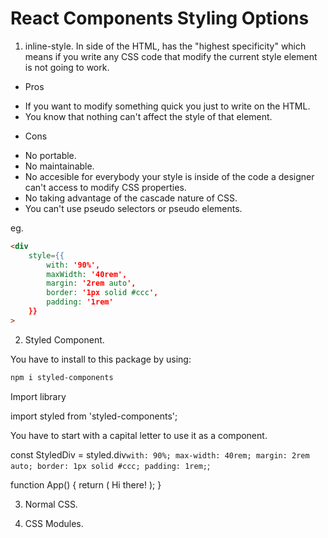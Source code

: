 # React Components Styling Options

1. inline-style.
In side of the HTML, has the "highest specificity" which means if you write any CSS code that modify the current style element is not going to work. 

- Pros
* If you want to modify something quick you just to write on the HTML.
* You know that nothing can't affect the style of that element.

- Cons
* No portable.
* No maintainable.
* No accesible for everybody your style is inside of the code a designer can't access to modify CSS properties.
* No taking advantage of the cascade nature of CSS.
* You can't use pseudo selectors or pseudo elements.

eg.

```html
<div
	style={{
		with: '90%',
		maxWidth: '40rem',
		margin: '2rem auto',
		border: '1px solid #ccc',
		padding: '1rem'
	}}
>
```

2. Styled Component.

You have to install to this package by using:

```bash
npm i styled-components
```

Import library

import styled from 'styled-components';

You have to start with a capital letter to use it as a component.

const StyledDiv = styled.div`
	with: 90%;
	max-width: 40rem;
	margin: 2rem auto;
	border: 1px solid #ccc;
	padding: 1rem;
`;


function App() {
	return (
		<StyledDiv>
			Hi there!
		</StyledDiv>
	);
}


3. Normal CSS.

4. CSS Modules.

